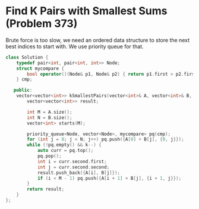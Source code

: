 # Find K Pairs with Smallest Sums (Problem 373)

Brute force is too slow, we need an ordered data structure to store the next
best indices to start with. We use priority queue for that.

```cpp
class Solution {
    typedef pair<int, pair<int, int>> Node;
    struct mycompare {
        bool operator()(Node& p1, Node& p2) { return p1.first > p2.first; }
    } cmp;

   public:
    vector<vector<int>> kSmallestPairs(vector<int>& A, vector<int>& B, int k) {
        vector<vector<int>> result;

        int M = A.size();
        int N = B.size();
        vector<int> starts(M);

        priority_queue<Node, vector<Node>, mycompare> pq(cmp);
        for (int j = 0; j < N; j++) pq.push({A[0] + B[j], {0, j}});
        while (!pq.empty() && k--) {
            auto curr = pq.top();
            pq.pop();
            int i = curr.second.first;
            int j = curr.second.second;
            result.push_back({A[i], B[j]});
            if (i < M - 1) pq.push({A[i + 1] + B[j], {i + 1, j}});
        }
        return result;
    }
};
```
